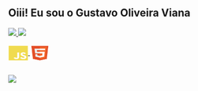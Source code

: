 ## Oiii! Eu sou o Gustavo Oliveira Viana


 <div>
  <a href="https://github.com/gustavolive0603">
  <img height="180em" src="https://github-readme-stats.vercel.app/api?username=gustavolive0603&show_icons=true&theme=dracula&include_all_commits=true&count_private=true"/>
  <img height="180em" src="https://github-readme-stats.vercel.app/api/top-langs/?username=gustavolive0603&layout=compact&langs_count=7&theme=dracula"/>
</div>

<div style="display: inline_block"><br>
  <img align="center" alt="Rafa-Js" height="30" width="40" src="https://raw.githubusercontent.com/devicons/devicon/master/icons/javascript/javascript-plain.svg">
  <img align="center" alt="Rafa-HTML" height="30" width="40" src="https://raw.githubusercontent.com/devicons/devicon/master/icons/html5/html5-original.svg">
</div>
  
  ##
  
    
  <a href = "gustaolive1234@gmail.com"><img src="https://img.shields.io/badge/-Gmail-%23333?style=for-the-badge&logo=gmail&logoColor=white" target="_blank"></a>
